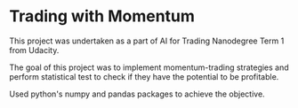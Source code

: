 # Trading with Momentum
This project was undertaken as a part of AI for Trading Nanodegree Term 1 from Udacity.

The goal of this project was to implement momentum-trading strategies and perform statistical test 
to check if they have the potential to be profitable.

Used python's numpy and pandas packages to achieve the objective.
